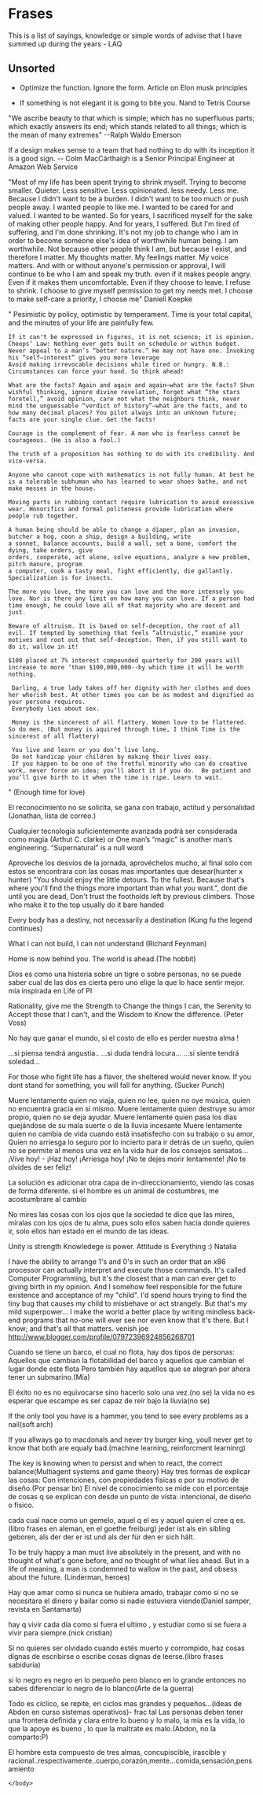 # Frases
This is a list of sayings, knowledge or simple words of advise that I have summed up during the years - LAQ



## Unsorted

* Optimize the function. Ignore the form.
    Article on Elon musk principles

* If something is not elegant it is going to bite you.
Nand to Tetris Course


"We ascribe beauty to that which is simple; which has no superfluous parts; which exactly answers its end; which stands related to all things; which is the mean of many extremes"
--Ralph Waldo Emerson

		
If a design makes sense to a team that had nothing to do with its inception it is a good sign.
		-- Colm MacCárthaigh is a Senior Principal Engineer at Amazon Web Service
		

"Most of my life has been spent trying to shrink myself. Trying to become smaller. Quieter. Less sensitive. Less opinionated. less needy. Less me. Because I didn't want to be a burden. I didn't want to be too much or push people away. I wanted people to like me. I wanted to be cared for and valued. I wanted to be wanted. So for years, I sacrificed myself for the sake of making other people happy. And for years, I suffered. But I'm tired of suffering, and I'm done shrinking. It's not my job to change who I am in order to become someone else's idea of worthwhile human being. I am worthwhile. Not because other people think I am, but because I exist, and therefore I matter. My thoughts matter. My feelings matter. My voice matters. And with or without anyone's permission or approval, I will continue to be who I am and speak my truth. even if it makes people angry. Even if it makes them uncomfortable. Even if they choose to leave. I refuse to shrink. I choose to give myself permission to get my needs met. I choose to make self-care a priority, I choose me" Daniell Koepke


"
	Pesimistic by policy, optimistic by temperament.
	Time is your total capital, and the minutes of your life are painfully few.

	If it can't be expressed in figures, it is not science; it is opinion. 
	Cheops’ Law: Nothing ever gets built on schedule or within budget. 
	Never appeal to a man’s “better nature.” He may not have one. Invoking his “self—interest” gives you more leverage
	Avoid making irrevocable decisions while tired or hungry. N.B.: Circumstances can force your hand. So think ahead!

	What are the facts? Again and again and again—what are the facts? Shun wishful thinking, ignore divine revelation, forget what “the stars foretell,” avoid opinion, care not what the neighbors think, never mind the unguessable “verdict of history”—what are the facts, and to how many decimal places? You pilot always into an unknown future; facts are your single clue. Get the facts! 
	 
	Courage is the complement of fear. A man who is fearless cannot be courageous. (He is also a fool.) 
	 
	The truth of a proposition has nothing to do with its credibility. And vice-versa. 
	  
	Anyone who cannot cope with mathematics is not fully human. At best he is a tolerable subhuman who has learned to wear shoes bathe, and not make messes in the house.

	Moving parts in rubbing contact require lubrication to avoid excessive wear. Honorifics and formal politeness provide lubrication where people rub together.
	 
	A human being should be able to change a diaper, plan an invasion, butcher a hog, coon a ship, design a building, write
	a sonnet, balance accounts, build a wall, set a bone, comfort the dying, take orders, give
	orders, cooperate, act alone, solve equations, analyze a new problem, pitch manure, program
	a computer, cook a tasty meal, fight efficiently, die gallantly. Specialization is for insects. 

	The more you love, the more you can love and the more intensely you love. Nor is there any limit on how many you can love. If a person had time enough, he could love all of that majority who are decent and just. 
	 
	Beware of altruism. It is based on self-deception, the root of all evil. If tempted by something that feels “altruistic,” examine your motives and root out that self-deception. Then, if you still want to do it, wallow in it! 

	$100 placed at 7% interest compounded quarterly for 200 years will increase to more ‘than $100,000,000--by which time it will be worth nothing.
	 
	 Darling, a true lady takes off her dignity with her clothes and does her whorish best. At other times you can be as modest and dignified as your persona requires.  
	 Everybody lies about sex. 
	  
	 Money is the sincerest of all flattery. Women love to be flattered. So do men. (But money is aquired through time, I think Time is the sincerest of all flattery)
	  
	 You live and learn or you don’t live long.
	 Do not handicap your children by making their lives easy. 
	 If you happen to be one of the fretful minority who can do creative work, never force an idea; you’ll abort it if you do.  Be patient and you’ll give birth to it when the time is ripe. Learn to wait. 
"
 (Enough time for love) 
 
 
 
El reconocimiento no se solicita, se gana con trabajo, actitud y personalidad
    (Jonathan, lista de correo.)
   
Cualquier tecnología suficientemente avanzada podrá ser considerada como magia (Arthut C. clarke)
 or  One man’s “magic” is another man’s engineering.
  “Supernatural” is a null word

Aproveche los desvíos de la jornada, aprovéchelos mucho, al final solo con estos se encontrara con las cosas mas importantes que desear(hunter x hunter) "You should enjoy the little detours. To the fullest. Because that's where you'll find the things more important than what you want.", dont die until you are dead,  Don't trust the footholds left by previous climbers. Those who make it to the top usually do it bare handed

Every body has a destiny, not necessarily a destination (Kung fu the legend continues)

What I can not build, I can not understand (Richard Feynman)

Home is now behind you. The world is ahead.(The hobbit)

Dios es como una historia sobre un tigre o sobre personas, no se puede saber cual de las dos es cierta pero uno elige la que lo hace sentir mejor.
mía inspirada en Life of PI

Rationality, give me the	Strength	 to Change the things I can,
the	Serenity	 to Accept those that I can't, and
the	Wisdom	 to Know the difference. (Peter Voss)


No hay que ganar el mundo, si el costo de ello es perder nuestra alma !

‎...si piensa tendrá angustia..
...si duda tendrá locura...
...si siente tendrá soledad...




For those who fight life has a flavor, the sheltered would never know.
If you dont stand for something, you will fall for anything.  (Sucker Punch)

Muere lentamente quien no viaja,
quien no lee, quien no oye música,
quien no encuentra gracia en si mismo. 
Muere lentamente quien destruye su amor propio, quien no se deja ayudar. 
Muere lentamente quien pasa los días quejándose de su mala suerte o de la lluvia incesante
Muere lentamente quien no cambia de vida cuando está insatisfecho con su trabajo o su amor,
Quien no arriesga lo seguro por lo incierto
para ir detrás de un sueño,
quien no se permite al menos una vez en la vida huir de los consejos sensatos…
¡Vive hoy! - ¡Haz hoy!
¡Arriesga hoy!
¡No te dejes morir lentamente!
¡No te olvides de ser feliz!

La solución es adicionar otra capa de in-direccionamiento, viendo las cosas de forma diferente.
	si el hombre es un animal de costumbres, me acostumbrare al cambio
	

No mires las cosas con los ojos que la sociedad te dice que las mires, míralas con los ojos de tu alma, pues solo ellos saben hacia donde quieres ir, 
solo ellos han estado en el mundo de las ideas.

Unity is strength
Knowledege is power.
Attitude is Everything :)  Natalia


I have the ability to arrange 1's and 0's in such an order that an x86 processor can actually interpret and execute those commands. It's called Computer Programming, but it's the closest
that a man can ever get to giving birth in my opinion. And I somehow feel responsible for the future existence and acceptance of my "child". I'd spend hours trying to find the tiny bug that
causes my child to misbehave or act strangely. But that's my mild superpower... I make the world a better place by writing mindless back-end programs that no-one will ever see nor even know
that it's there. But I know; and that's all that matters.
venish joe‏
http://www.blogger.com/profile/07972396924856268701


Cuando se tiene un barco, el cual no flota, hay dos tipos de personas: Aquellos que cambian la flotabilidad del barco y aquellos que cambian el lugar donde este flota
 Pero también hay aquellos que se alegran por ahora tener un submarino.(Mía)
 
 
El éxito no es no equivocarse sino hacerlo solo una vez.(no se) 
 la vida no es esperar que escampe es ser capaz de reír bajo la lluvia(no se)

If the only tool you have is a hammer, you tend to see every problems as a nail(soft arch)

If you allways go to macdonals and never try burger king, youll never get to know that both are equaly bad.(machine learning, reinforcment learninrg)

The key is knowing when to persist and when to react, the correct balance(Multiagent systems and game theory)
Hay tres formas de explicar las cosas: Con intenciones, con propiedades fisicas o por su motivo de diseño.(Por pensar bn)
El nivel de conocimiento se mide con el porcentaje de cosas q se explican con desde un punto de vista: intencional, de diseño o fisico.


cada cual nace como un gemelo, aquel q el es y aquel quien el cree q es.(libro frases en aleman, en el goethe freiburg)
jeder ist als ein sibling geboren, als der der er ist und als der für den er sich hält.

To be truly happy a man must live absolutely in the present, and with no thought of what's gone before, and no thought of what lies ahead. 
But in a life of meaning, a man is condemned to wallow in the past, and obsess about the future. (Linderman, heroes)

Hay que amar como si nunca se hubiera amado, trabajar como si no se necesitara el dinero y bailar como si nadie estuviera viendo(Daniel samper, revista en Santamarta)

hay q vivir cada día como si fuera el ultimo , y estudiar como si se fuera a vivir para siempre.(nick cristian)

Si no quieres ser olvidado cuando estés muerto y corrompido, haz cosas dignas de escribirse o  escribe cosas dignas de leerse.(libro frases sabiduría)

si lo negro es negro en lo pequeño pero blanco en lo grande entonces no sabes diferenciar lo negro de lo blanco(Arte de la guerra)

Todo es cíclico, se repite, en ciclos mas grandes y pequeños...(ideas de Abdon en curso sistemas operativos)- frac tal
Las personas deben tener una frontera definida y clara entre lo bueno y lo malo, la mía es la vida, lo que la apoye es bueno , lo que la maltrate es malo.(Abdon, no la comparto:P)

El hombre esta compuesto de tres almas, concupiscible, irascible y racional..respectivamente..cuerpo,corazón,mente...comida,sensación,pensamiento

</div>




    </body>
</html>
